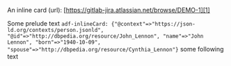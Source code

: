 An inline card (url):
[https://gitlab-jira.atlassian.net/browse/DEMO-1][1]

Some prelude text `adf-inlineCard:
{"@context"=>"https://json-ld.org/contexts/person.jsonld",
"@id"=>"http://dbpedia.org/resource/John_Lennon", "name"=>"John Lennon",
"born"=>"1940-10-09",
"spouse"=>"http://dbpedia.org/resource/Cynthia_Lennon"}` some following
text



[1]: https://gitlab-jira.atlassian.net/browse/DEMO-1
